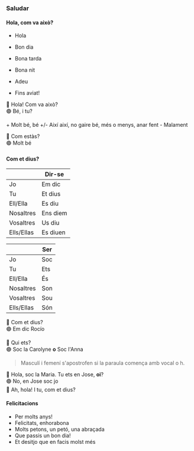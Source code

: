 ### Saludar

#### Hola, com va això?

- Hola
- Bon dia
- Bona tarda
- Bona nit

- Adeu
- Fins aviat!

🔵 Hola! Com va això?\
🟣 Bé, i tu?

\+ Molt bé, bé
\+/- Així així, no gaire bé, més o menys, anar fent
\- Malament

🔵 Com estàs?\
🟣 Molt bé

#### Com et dius?

|           |  Dir-se       |
|-----------|---------------|
| Jo        |   Em dic      |
| Tu        |   Et dius     |
| Ell/Ella  |   Es diu      |
| Nosaltres |   Ens diem    |
| Vosaltres |   Us diu      |
| Ells/Ellas|   Es diuen    |

|           |  Ser  |
|-----------|-------|
| Jo        |   Soc |
| Tu        |   Ets |
| Ell/Ella  |   És  |
| Nosaltres |   Son |
| Vosaltres |   Sou |
| Ells/Ellas|   Són |

🔵 Com et dius?\
🟣 Em dic Rocío

🔵 Qui ets?\
🟣 Soc la Carolyne **o** Soc l'Anna
> Masculí i femení s'apostrofen si la paraula comença amb vocal o h.

🔵 Hola, soc la Maria. Tu ets en Jose, **oi**?\
🟣 No, en Jose soc jo\
🔵 Ah, hola! I tu, com et dius?

#### Felicitacions

- Per molts anys!
- Felicitats, enhorabona
- Molts petons, un petó, una abraçada
- Que passis un bon dia!
- Et desitjo que en facis molst més
